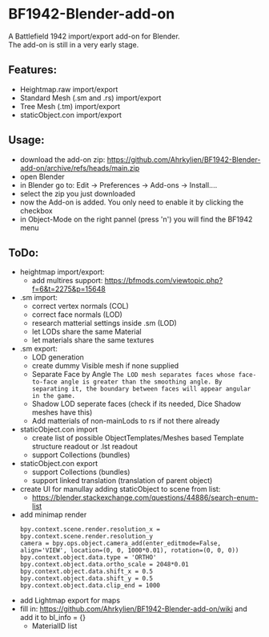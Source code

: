 # BF1942-Blender-add-on
A Battlefield 1942 import/export add-on for Blender.\
The add-on is still in a very early stage.
## Features:
- Heightmap.raw import/export
- Standard Mesh (.sm and .rs) import/export
- Tree Mesh (.tm) import/export
- staticObject.con import/export
## Usage:
- download the add-on zip: https://github.com/Ahrkylien/BF1942-Blender-add-on/archive/refs/heads/main.zip
- open Blender
- in Blender go to: Edit -> Preferences -> Add-ons -> Install....
- select the zip you just downloaded
- now the Add-on is added. You only need to enable it by clicking the checkbox
- in Object-Mode on the right pannel (press 'n') you will find the BF1942 menu
## ToDo:
- heightmap import/export:
	- add multires support: https://bfmods.com/viewtopic.php?f=6&t=2275&p=15648
- .sm import:
	- correct vertex normals (COL)
	- correct face normals (LOD)
	- research matterial settings inside .sm (LOD)
	- let LODs share the same Material
	- let materials share the same textures
- .sm export:
	- LOD generation
	- create dummy Visible mesh if none supplied
	- Separate Face by Angle
		``
		The LOD mesh separates faces whose face-to-face angle is greater than the smoothing angle.
		By separating it, the boundary between faces will appear angular in the game.
		``
	- Shadow LOD seperate faces (check if its needed, Dice Shadow meshes have this)
	- Add matterials of non-mainLods to rs if not there already
- staticObject.con import
	- create list of possible ObjectTemplates/Meshes based Template structure readout or .lst readout
	- support Collections (bundles)
- staticObject.con export
	- support Collections (bundles)
	- support linked translation (translation of parent object)
- create UI for manullay adding staticObject to scene from list:
	- https://blender.stackexchange.com/questions/44886/search-enum-list
- add minimap render
	```
	bpy.context.scene.render.resolution_x = bpy.context.scene.render.resolution_y
	camera = bpy.ops.object.camera_add(enter_editmode=False, align='VIEW', location=(0, 0, 1000*0.01), rotation=(0, 0, 0))
	bpy.context.object.data.type = 'ORTHO'
	bpy.context.object.data.ortho_scale = 2048*0.01
	bpy.context.object.data.shift_x = 0.5
	bpy.context.object.data.shift_y = 0.5
	bpy.context.object.data.clip_end = 1000
	```
- add Lightmap export for maps
- fill in: https://github.com/Ahrkylien/BF1942-Blender-add-on/wiki
  and add it to bl_info = {}
	- MaterialID list
